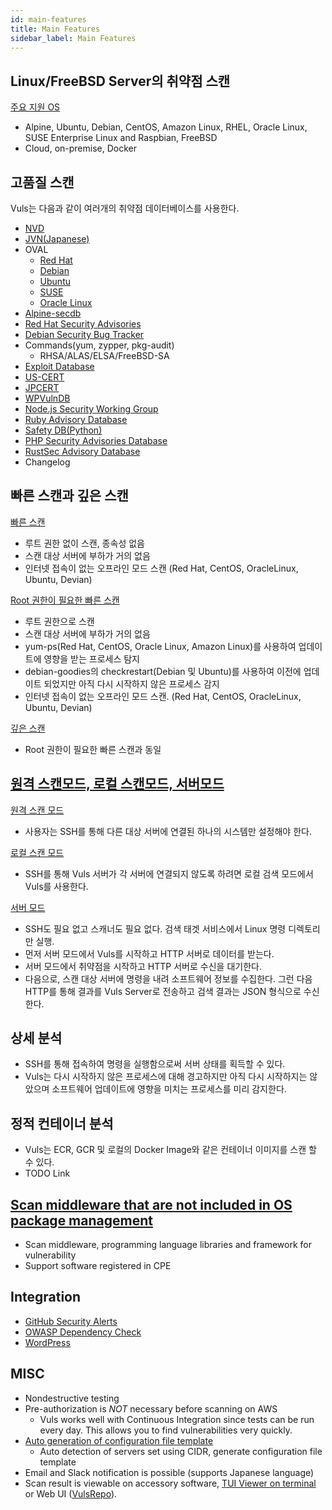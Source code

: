 ```yaml
---
id: main-features
title: Main Features
sidebar_label: Main Features
---
```


## Linux/FreeBSD Server의 취약점 스캔

[주요 지원 OS](supported-os.md)

- Alpine, Ubuntu, Debian, CentOS, Amazon Linux, RHEL, Oracle Linux, SUSE Enterprise Linux and Raspbian, FreeBSD
- Cloud, on-premise, Docker

## 고품질 스캔

Vuls는 다음과 같이 여러개의 취약점 데이터베이스를 사용한다.

- [NVD](https://nvd.nist.gov/)
- [JVN(Japanese)](http://jvndb.jvn.jp/apis/myjvn/)
- OVAL
  - [Red Hat](https://www.redhat.com/security/data/oval/)
  - [Debian](https://www.debian.org/security/oval/)
  - [Ubuntu](https://people.canonical.com/~ubuntu-security/oval/)
  - [SUSE](http://ftp.suse.com/pub/projects/security/oval/)
  - [Oracle Linux](https://linux.oracle.com/security/oval/)
- [Alpine-secdb](https://git.alpinelinux.org/cgit/alpine-secdb/)
- [Red Hat Security Advisories](https://access.redhat.com/security/security-updates/)
- [Debian Security Bug Tracker](https://security-tracker.debian.org/tracker/)
- Commands(yum, zypper, pkg-audit)
  - RHSA/ALAS/ELSA/FreeBSD-SA
- [Exploit Database](https://www.exploit-db.com/)
- [US-CERT](https://www.us-cert.gov/ncas/alerts)
- [JPCERT](http://www.jpcert.or.jp/at/2019.html)
- [WPVulnDB](https://wpvulndb.com/api)
- [Node.js Security Working Group](https://github.com/nodejs/security-wg)
- [Ruby Advisory Database](https://github.com/rubysec/ruby-advisory-db)
- [Safety DB(Python)](https://github.com/pyupio/safety-db)
- [PHP Security Advisories Database](https://github.com/FriendsOfPHP/security-advisories)
- [RustSec Advisory Database](https://github.com/RustSec/advisory-db)
- Changelog

## 빠른 스캔과 깊은 스캔

[빠른 스캔](architecture-fast-scan.md)

- 루트 권한 없이 스캔, 종속성 없음
- 스캔 대상 서버에 부하가 거의 없음
- 인터넷 접속이 없는 오프라인 모드 스캔 (Red Hat, CentOS, OracleLinux, Ubuntu, Devian)

[Root 권한이 필요한 빠른 스캔](architecture-fast-root-scan.md)

- 루트 권한으로 스캔
- 스캔 대상 서버에 부하가 거의 없음
- yum-ps(Red Hat, CentOS, Oracle Linux, Amazon Linux)를 사용하여 업데이트에 영향을 받는 프로세스 탐지
- debian-goodies의 checkrestart(Debian 및 Ubuntu)를 사용하여 이전에 업데이트 되었지만 아직 다시 시작하지 않은 프로세스 감지
- 인터넷 접속이 없는 오프라인 모드 스캔. (Red Hat, CentOS, OracleLinux, Ubuntu, Devian)

[깊은 스캔](architecture-deep-scan.md)

- Root 권한이 필요한 빠른 스캔과 동일

## [원격 스캔모드, 로컬 스캔모드, 서버모드](architecture-remote-local.md)

[원격 스캔 모드](architecture-remote-scan.md)

- 사용자는 SSH를 통해 다른 대상 서버에 연결된 하나의 시스템만 설정해야 한다.

[로컬 스캔 모드](architecture-local-scan.md)

- SSH를 통해 Vuls 서버가 각 서버에 연결되지 않도록 하려면 로컬 검색 모드에서 Vuls를 사용한다.

[서버 모드](https://vuls.io/docs/en/usage-server.html)

- SSH도 필요 없고 스캐너도 필요 없다. 검색 태겟 서비스에서 Linux 명령 디렉토리만 실행.
- 먼저 서버 모드에서 Vuls를 시작하고 HTTP 서버로 데이터를 받는다.
- 서버 모드에서 취약점을 시작하고 HTTP 서버로 수신을 대기한다.
- 다음으로, 스캔 대상 서버에 명령을 내려 소프트웨어 정보를 수집한다. 그런 다음 HTTP를 통해 결과를 Vuls Server로 전송하고 검색 결과는 JSON 형식으로 수신한다.

## **상세** 분석

- SSH를 통해 접속하여 명령을 실행함으로써 서버 상태를 획득할 수 있다.
- Vuls는 다시 시작하지 않은 프로세스에 대해 경고하지만 아직 다시 시작하지는 않았으며 소프트웨어 업데이트에 영향을 미치는 프로세스를 미리 감지한다.

## **정적** 컨테이너 분석

- Vuls는 ECR, GCR 및 로컬의 Docker Image와 같은 컨테이너 이미지를 스캔 할 수 있다.
- TODO Link

## [Scan middleware that are not included in OS package management](usage-scan-non-os-packages.md)

- Scan middleware, programming language libraries and framework for vulnerability
- Support software registered in CPE

## Integration

- [GitHub Security Alerts](usage-scan-non-os-packages.html#usage-integrate-with-github-security-alerts.md)
- [OWASP Dependency Check](usage-scan-non-os-packages.html#usage-integrate-with-owasp-dependency-check-to-automatic-update-when-the-libraries-are-updated-experimental.md)
- [WordPress](usage-scan-wordpress.md)

## MISC

- Nondestructive testing
- Pre-authorization is *NOT* necessary before scanning on AWS
  - Vuls works well with Continuous Integration since tests can be run every day. This allows you to find vulnerabilities very quickly.
- [Auto generation of configuration file template](usage-automatic-discovery.md)
  - Auto detection of servers set using CIDR, generate configuration file template
- Email and Slack notification is possible (supports Japanese language)
- Scan result is viewable on accessory software, [TUI Viewer on terminal](usage-tui.md) or Web UI ([VulsRepo](https://github.com/ishiDACo/vulsrepo)).
